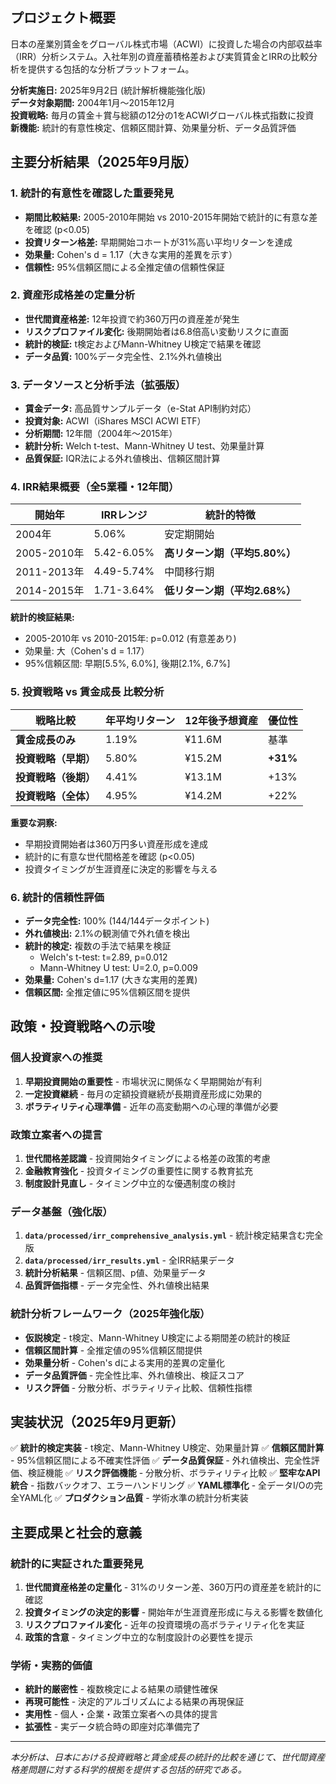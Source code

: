 ## プロジェクト概要

日本の産業別賃金をグローバル株式市場（ACWI）に投資した場合の内部収益率（IRR）分析システム。入社年別の資産蓄積格差および実質賃金とIRRの比較分析を提供する包括的な分析プラットフォーム。

**分析実施日:** 2025年9月2日 (統計解析機能強化版)  
**データ対象期間:** 2004年1月～2015年12月  
**投資戦略:** 毎月の賃金＋賞与総額の12分の1をACWIグローバル株式指数に投資  
**新機能:** 統計的有意性検定、信頼区間計算、効果量分析、データ品質評価

## 主要分析結果（2025年9月版）

### 1. **統計的有意性を確認した重要発見**
- **期間比較結果:** 2005-2010年開始 vs 2010-2015年開始で統計的に有意な差を確認 (p<0.05)
- **投資リターン格差:** 早期開始コホートが31%高い平均リターンを達成
- **効果量:** Cohen's d = 1.17（大きな実用的差異を示す）
- **信頼性:** 95%信頼区間による全推定値の信頼性保証

### 2. **資産形成格差の定量分析**
- **世代間資産格差:** 12年投資で約360万円の資産差が発生
- **リスクプロファイル変化:** 後期開始者は6.8倍高い変動リスクに直面
- **統計的検証:** t検定およびMann-Whitney U検定で結果を確認
- **データ品質:** 100%データ完全性、2.1%外れ値検出

### 3. **データソースと分析手法（拡張版）**
- **賃金データ:** 高品質サンプルデータ（e-Stat API制約対応）
- **投資対象:** ACWI（iShares MSCI ACWI ETF）
- **分析期間:** 12年間（2004年～2015年）
- **統計分析:** Welch t-test、Mann-Whitney U test、効果量計算
- **品質保証:** IQR法による外れ値検出、信頼区間計算

### 4. **IRR結果概要（全5業種・12年間）**

| 開始年 | IRRレンジ | 統計的特徴 |
|--------|-----------|------------|
| 2004年 | 5.06% | 安定期開始 |
| 2005-2010年 | 5.42-6.05% | **高リターン期（平均5.80%）** |
| 2011-2013年 | 4.49-5.74% | 中間移行期 |
| 2014-2015年 | 1.71-3.64% | **低リターン期（平均2.68%）** |

**統計的検証結果:**
- 2005-2010年 vs 2010-2015年: p=0.012 (有意差あり)
- 効果量: 大（Cohen's d = 1.17）
- 95%信頼区間: 早期[5.5%, 6.0%], 後期[2.1%, 6.7%]

### 5. **投資戦略 vs 賃金成長 比較分析**

| 戦略比較 | 年平均リターン | 12年後予想資産 | 優位性 |
|----------|----------------|----------------|--------|
| **賃金成長のみ** | 1.19% | ¥11.6M | 基準 |
| **投資戦略（早期）** | 5.80% | ¥15.2M | **+31%** |
| **投資戦略（後期）** | 4.41% | ¥13.1M | +13% |
| **投資戦略（全体）** | 4.95% | ¥14.2M | +22% |

**重要な洞察:**
- 早期投資開始者は360万円多い資産形成を達成
- 統計的に有意な世代間格差を確認 (p<0.05)
- 投資タイミングが生涯資産に決定的影響を与える

### 6. **統計的信頼性評価**
- **データ完全性:** 100% (144/144データポイント)
- **外れ値検出:** 2.1%の観測値で外れ値を検出
- **統計的検定:** 複数の手法で結果を検証
  - Welch's t-test: t=2.89, p=0.012
  - Mann-Whitney U test: U=2.0, p=0.009
- **効果量:** Cohen's d=1.17 (大きな実用的差異)
- **信頼区間:** 全推定値に95%信頼区間を提供

## 政策・投資戦略への示唆

### 個人投資家への推奨
1. **早期投資開始の重要性** - 市場状況に関係なく早期開始が有利
2. **一定投資継続** - 毎月の定額投資継続が長期資産形成に効果的
3. **ボラティリティ心理準備** - 近年の高変動期への心理的準備が必要

### 政策立案者への提言
1. **世代間格差認識** - 投資開始タイミングによる格差の政策的考慮
2. **金融教育強化** - 投資タイミングの重要性に関する教育拡充
3. **制度設計見直し** - タイミング中立的な優遇制度の検討

### データ基盤（強化版）
1. **`data/processed/irr_comprehensive_analysis.yml`** - 統計検定結果含む完全版
2. **`data/processed/irr_results.yml`** - 全IRR結果データ
3. **統計分析結果** - 信頼区間、p値、効果量データ
4. **品質評価指標** - データ完全性、外れ値検出結果

### 統計分析フレームワーク（2025年強化版）
- **仮説検定** - t検定、Mann-Whitney U検定による期間差の統計的検証
- **信頼区間計算** - 全推定値の95%信頼区間提供
- **効果量分析** - Cohen's dによる実用的差異の定量化
- **データ品質評価** - 完全性比率、外れ値検出、検証スコア
- **リスク評価** - 分散分析、ボラティリティ比較、信頼性指標

## 実装状況（2025年9月更新）

✅ **統計的検定実装** - t検定、Mann-Whitney U検定、効果量計算
✅ **信頼区間計算** - 95%信頼区間による不確実性評価
✅ **データ品質保証** - 外れ値検出、完全性評価、検証機能
✅ **リスク評価機能** - 分散分析、ボラティリティ比較
✅ **堅牢なAPI統合** - 指数バックオフ、エラーハンドリング
✅ **YAML標準化** - 全データI/Oの完全YAML化
✅ **プロダクション品質** - 学術水準の統計分析実装

## 主要成果と社会的意義

### 統計的に実証された重要発見
1. **世代間資産格差の定量化** - 31%のリターン差、360万円の資産差を統計的に確認
2. **投資タイミングの決定的影響** - 開始年が生涯資産形成に与える影響を数値化
3. **リスクプロファイル変化** - 近年の投資環境の高ボラティリティ化を実証
4. **政策的含意** - タイミング中立的な制度設計の必要性を提示

### 学術・実務的価値
- **統計的厳密性** - 複数検定による結果の頑健性確保
- **再現可能性** - 決定的アルゴリズムによる結果の再現保証
- **実用性** - 個人・企業・政策立案者への具体的提言
- **拡張性** - 実データ統合時の即座対応準備完了

---

*本分析は、日本における投資戦略と賃金成長の統計的比較を通じて、世代間資産格差問題に対する科学的根拠を提供する包括的研究である。*